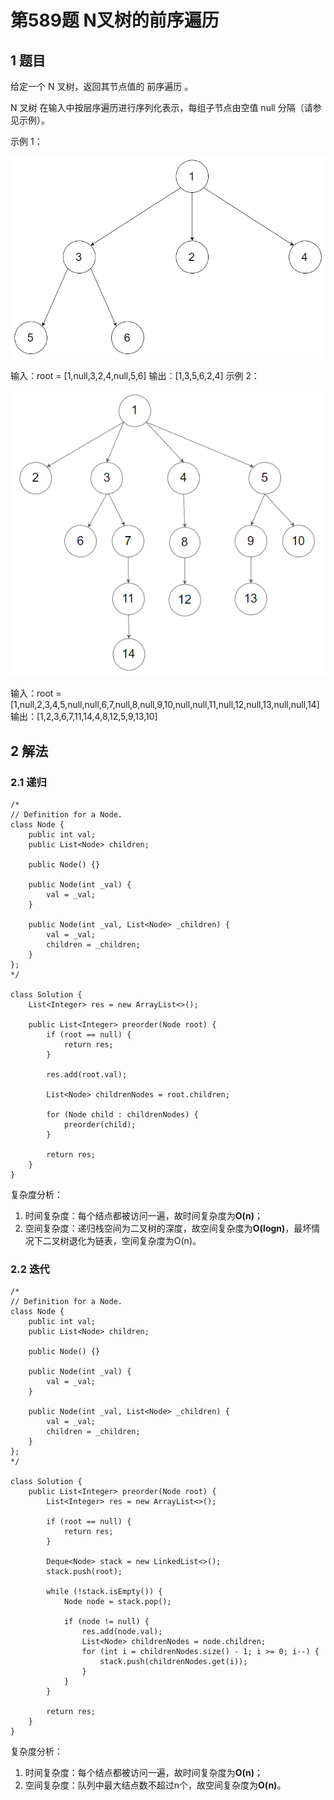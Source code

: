 # 第589题 N叉树的前序遍历

## 1 题目

给定一个 N 叉树，返回其节点值的 前序遍历 。

N 叉树 在输入中按层序遍历进行序列化表示，每组子节点由空值 null 分隔（请参见示例）。 

示例 1：

![589-题图1](images/589-题图1.png)

输入：root = [1,null,3,2,4,null,5,6]
输出：[1,3,5,6,2,4]
示例 2：

![589-题图2](images/589-题图2.png)


输入：root = [1,null,2,3,4,5,null,null,6,7,null,8,null,9,10,null,null,11,null,12,null,13,null,null,14]
输出：[1,2,3,6,7,11,14,4,8,12,5,9,13,10]

## 2 解法

### 2.1 递归

```
/*
// Definition for a Node.
class Node {
    public int val;
    public List<Node> children;

    public Node() {}

    public Node(int _val) {
        val = _val;
    }

    public Node(int _val, List<Node> _children) {
        val = _val;
        children = _children;
    }
};
*/

class Solution {
    List<Integer> res = new ArrayList<>();

    public List<Integer> preorder(Node root) {
        if (root == null) {
            return res;
        }

        res.add(root.val);

        List<Node> childrenNodes = root.children;

        for (Node child : childrenNodes) {
            preorder(child);
        }

        return res;
    }
}
```

复杂度分析：

1. 时间复杂度：每个结点都被访问一遍，故时间复杂度为**O(n)**；
2. 空间复杂度：递归栈空间为二叉树的深度，故空间复杂度为**O(logn)**，最坏情况下二叉树退化为链表，空间复杂度为O(n)。

### 2.2 迭代

```
/*
// Definition for a Node.
class Node {
    public int val;
    public List<Node> children;

    public Node() {}

    public Node(int _val) {
        val = _val;
    }

    public Node(int _val, List<Node> _children) {
        val = _val;
        children = _children;
    }
};
*/

class Solution {
    public List<Integer> preorder(Node root) {
        List<Integer> res = new ArrayList<>();

        if (root == null) {
            return res;
        }

        Deque<Node> stack = new LinkedList<>();
        stack.push(root);

        while (!stack.isEmpty()) {
            Node node = stack.pop();

            if (node != null) {
                res.add(node.val);
                List<Node> childrenNodes = node.children;
                for (int i = childrenNodes.size() - 1; i >= 0; i--) {
                    stack.push(childrenNodes.get(i));
                }
            }
        }

        return res;
    }
}
```

复杂度分析：

1. 时间复杂度：每个结点都被访问一遍，故时间复杂度为**O(n)**；
2. 空间复杂度：队列中最大结点数不超过n个，故空间复杂度为**O(n)**。